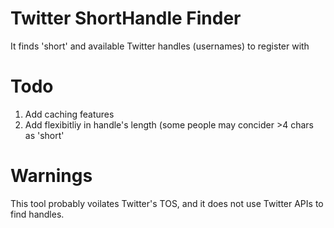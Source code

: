 Twitter ShortHandle Finder
==========================

It finds 'short' and available Twitter handles (usernames) to register with

Todo
====
 1. Add caching features
 2. Add flexibitliy in handle's length (some people may concider >4 chars as 'short'

Warnings
========
This tool probably voilates Twitter's TOS, and it does not use Twitter APIs to find handles.
